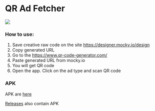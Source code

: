 # QR Ad Fetcher

<img src="https://img.shields.io/badge/IAB%20SDK%20version-0.9.7-brightgreen">

### How to use:

1. Save creative raw code on the site https://designer.mocky.io/design
2. Copy generated URL
3. Go to the https://www.qr-code-generator.com/
4. Paste generated URL from mocky.io
5. You will get QR code
6. Open the app. Click on the ad type and scan QR code

### APK

APK are [here](app/release)

[Releases](../../releases) also contain APK